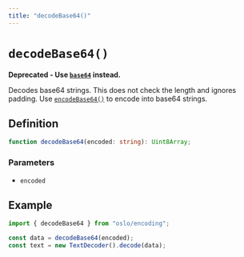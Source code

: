 ```yaml
---
title: "decodeBase64()"
---
```


# `decodeBase64()`

**Deprecated - Use [`base64`](/reference/encoding/base64) instead.**

Decodes base64 strings. This does not check the length and ignores padding. Use [`encodeBase64()`](/reference/encoding/encodeBase64) to encode into base64 strings.

## Definition

```ts
function decodeBase64(encoded: string): Uint8Array;
```

### Parameters

- `encoded`

## Example

```ts
import { decodeBase64 } from "oslo/encoding";

const data = decodeBase64(encoded);
const text = new TextDecoder().decode(data);
```
